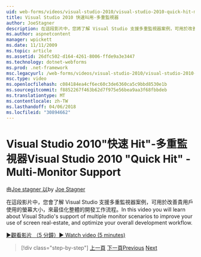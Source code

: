 ```yaml
---
uid: web-forms/videos/visual-studio-2010/visual-studio-2010-quick-hit-multi-monitor-support
title: Visual Studio 2010 快速叫用-多重監視器
author: JoeStagner
description: 在這段影片中，您將了解 Visual Studio 支援多重監視器案例，可用於改善貴用戶使用的螢幕大小，並最佳化您的整體...
ms.author: aspnetcontent
manager: wpickett
ms.date: 11/11/2009
ms.topic: article
ms.assetid: 26dfc502-d164-4261-8006-ffde9a3e3447
ms.technology: dotnet-webforms
ms.prod: .net-framework
msc.legacyurl: /web-forms/videos/visual-studio-2010/visual-studio-2010-quick-hit-multi-monitor-support
msc.type: video
ms.openlocfilehash: c084184ea4cf6ec60c3de6360ca5c9bbd8530e1b
ms.sourcegitcommit: f8852267f463b62d7f975e56bea9aa3f68fbbdeb
ms.translationtype: MT
ms.contentlocale: zh-TW
ms.lasthandoff: 04/06/2018
ms.locfileid: "30894662"
---
```

<a name="visual-studio-2010-quick-hit---multi-monitor-support"></a><span data-ttu-id="06550-103">Visual Studio 2010"快速 Hit"-多重監視器</span><span class="sxs-lookup"><span data-stu-id="06550-103">Visual Studio 2010 "Quick Hit" - Multi-Monitor Support</span></span>
====================
<span data-ttu-id="06550-104">由[Joe stagner 以](https://github.com/JoeStagner)</span><span class="sxs-lookup"><span data-stu-id="06550-104">by [Joe Stagner](https://github.com/JoeStagner)</span></span>

<span data-ttu-id="06550-105">在這段影片中，您會了解 Visual Studio 支援多重監視器案例，可用於改善貴用戶使用的螢幕大小，來最佳化整體的開發工作流程。</span><span class="sxs-lookup"><span data-stu-id="06550-105">In this video you will learn about Visual Studio's support of multiple monitor scenarios to improve your use of screen real-estate, and optimize your overall development workflow.</span></span> 

[<span data-ttu-id="06550-106">&#9654;觀看影片 （5 分鐘）</span><span class="sxs-lookup"><span data-stu-id="06550-106">&#9654; Watch video (5 minutes)</span></span>](https://channel9.msdn.com/Blogs/ASP-NET-Site-Videos/visual-studio-2010-quick-hit-multi-monitor-support)

> [!div class="step-by-step"]
> <span data-ttu-id="06550-107">[上一頁](visual-studio-2010-quick-hit-intellisense-smart-lists.md)
> [下一頁](visual-studio-2010-quick-hit-new-web-project-template.md)</span><span class="sxs-lookup"><span data-stu-id="06550-107">[Previous](visual-studio-2010-quick-hit-intellisense-smart-lists.md)
[Next](visual-studio-2010-quick-hit-new-web-project-template.md)</span></span>
